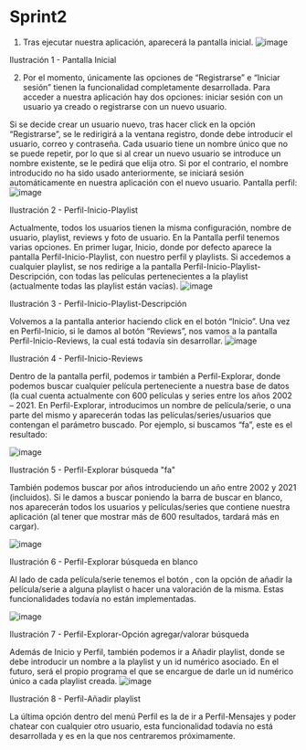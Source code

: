 # Sprint2
1.	Tras ejecutar nuestra aplicación, aparecerá la pantalla inicial. 
![image](https://user-images.githubusercontent.com/97603106/203038529-6a2116a9-c47e-4bdf-894c-222c209ab60f.png)

Ilustración 1 - Pantalla Inicial

2.	Por el momento, únicamente las opciones de “Registrarse” e “Iniciar sesión” tienen la funcionalidad completamente desarrollada. 
Para acceder a nuestra aplicación hay dos opciones: iniciar sesión con un usuario ya creado o registrarse con un nuevo usuario. 
 
Si se decide crear un usuario nuevo, tras hacer click en la opción “Registrarse”, se le redirigirá a la ventana registro, donde debe introducir el usuario, correo y contraseña. Cada usuario tiene un nombre único que no se puede repetir, por lo que si al crear un nuevo usuario se introduce un nombre existente, se le pedirá que elija otro. 
Si por el contrario, el nombre introducido no ha sido usado anteriormente, se iniciará sesión automáticamente en nuestra aplicación con el nuevo usuario. Pantalla perfil: 
![image](https://user-images.githubusercontent.com/97603106/203038649-1d5c6e5e-b90c-4a75-ae31-ce7ebd8f30e3.png)

Ilustración 2 - Perfil-Inicio-Playlist

Actualmente, todos los usuarios tienen la misma configuración, nombre de usuario, playlist, reviews y foto de usuario. 
En la Pantalla perfil tenemos varias opciones. En primer lugar, Inicio, donde por defecto aparece la pantalla Perfil-Inicio-Playlist, con nuestro perfil y playlists.
Si accedemos a cualquier playlist, se nos redirige a la pantalla Perfil-Inicio-Playlist-Descripción, con todas las películas pertenecientes a la playlist (actualmente todas las playlist están vacías). 
![image](https://user-images.githubusercontent.com/97603106/203038679-792c66ea-fd19-4254-9996-1d8f13e69ed6.png)

Ilustración 3 - Perfil-Inicio-Playlist-Descripción

Volvemos a la pantalla anterior haciendo click en el botón “Inicio”. Una vez en Perfil-Inicio, si le damos al botón “Reviews”, nos vamos a la pantalla Perfil-Inicio-Reviews, la cual está todavía sin desarrollar. 
![image](https://user-images.githubusercontent.com/97603106/203038716-580e4aad-abfc-49e1-8e3b-e501a2737062.png)

Ilustración 4 - Perfil-Inicio-Reviews

Dentro de la pantalla perfil, podemos ir también a Perfil-Explorar, donde podemos buscar cualquier película perteneciente a nuestra base de datos (la cual cuenta actualmente con 600 películas y series entre los años 2002 – 2021. 
En Perfil-Explorar, introducimos un nombre de película/serie, o una parte del mismo y aparecerán todas las películas/series/usuarios que contengan el parámetro buscado. Por ejemplo, si buscamos “fa”, este es el resultado: 

![image](https://user-images.githubusercontent.com/97603106/203038782-b9c0e379-b94d-464a-b8ad-5d0c3f92ee0d.png)

Ilustración 5 - Perfil-Explorar búsqueda "fa"

También podemos buscar por años introduciendo un año entre 2002 y 2021 (incluidos).
Si le damos a buscar poniendo la barra de buscar en blanco, nos aparecerán todos los usuarios y películas/series que contiene nuestra aplicación (al tener que mostrar más de 600 resultados, tardará más en cargar). 

![image](https://user-images.githubusercontent.com/97603106/203038843-d5066087-a1b3-4432-9593-2b3a13a463fc.png)

Ilustración 6 - Perfil-Explorar búsqueda en blanco

Al lado de cada película/serie tenemos el botón  , con la opción de añadir la película/serie a alguna playlist o hacer una valoración de la misma. Estas funcionalidades todavía no están implementadas. 

![image](https://user-images.githubusercontent.com/97603106/203038893-e77139e1-00a8-43f1-bad0-f89eff086474.png) 

Ilustración 7 - Perfil-Explorar-Opción agregar/valorar búsqueda

Además de Inicio y Perfil, también podemos ir a Añadir playlist, donde se debe introducir un nombre a la playlist y un id numérico asociado. En el futuro, será el propio programa el que se encargue de darle un id numérico único a cada playlist creada. 
![image](https://user-images.githubusercontent.com/97603106/203038938-8592cb3b-4be1-4c48-bf18-74643f33404d.png)
 
Ilustración 8 - Perfil-Añadir playlist

La última opción dentro del menú Perfil es la de ir a Perfil-Mensajes y poder chatear con cualquier otro usuario, esta funcionalidad todavía no está desarrollada y es en la que nos centraremos próximamente. 



